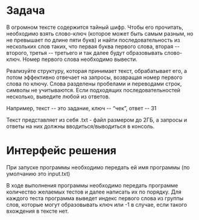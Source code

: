 # Задача

В огромном тексте содержится тайный шифр. Чтобы его прочитать, необходимо взять слово-ключ (которое может быть самым разным, но не превышает по длине пяти букв) и найти последовательность из нескольких слов таких, что первая буква первого слова, вторая -- второго, третья -- третьего и так далее будут образовывать слово-ключ. Номер первого слова необходимо вывести.

Реализуйте структуру, которая принимает текст, обрабатывает его, а потом эффективно отвечает на запросы, возвращая номер первого слова по ключу. Слова разделены пробелами и переводами строк, символы не учитываются. Если подходящих последовательностей несколько, выведите любой из ответов.

Например, текст -- это задание, ключ -- “чек”, ответ -- 31

Текст представляет из себя .txt - файл размером до 2ГБ, а запросы и ответы на них должны вводиться/выводиться в консоль.

# Интерфейс решения

При запуске программы необходимо передать ей имя программы (по умолчанию это input.txt)

В ходе выполнения программы необходимо передать программе количество желаемых тестов и далее написать их по порядку.
Для каждого теста программа выведет индекс первого слова из группы слов, которые могут образовывать ключ или -1 в случае, если такого вхождения в тексте нет.